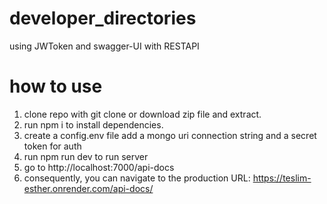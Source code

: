 # developer_directories
using JWToken and swagger-UI with RESTAPI
# how to use
1. clone repo with git clone or download zip file and extract.
2. run npm i to install dependencies.
3. create a config.env file add a mongo uri connection string and a secret token for auth
4. run npm run dev to run server
5. go to http://localhost:7000/api-docs
6. consequently, you can navigate to the production URL: https://teslim-esther.onrender.com/api-docs/
